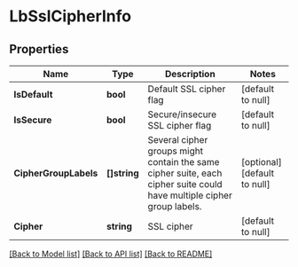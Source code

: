 # LbSslCipherInfo

## Properties
Name | Type | Description | Notes
------------ | ------------- | ------------- | -------------
**IsDefault** | **bool** | Default SSL cipher flag | [default to null]
**IsSecure** | **bool** | Secure/insecure SSL cipher flag | [default to null]
**CipherGroupLabels** | **[]string** | Several cipher groups might contain the same cipher suite, each cipher suite could have multiple cipher group labels.  | [optional] [default to null]
**Cipher** | **string** | SSL cipher | [default to null]

[[Back to Model list]](../README.md#documentation-for-models) [[Back to API list]](../README.md#documentation-for-api-endpoints) [[Back to README]](../README.md)

